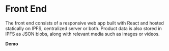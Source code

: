 # Front End

The front end consists of a responsive web app built with React and hosted statically on IPFS, centralized server or both. Product data is also stored in IPFS as JSON blobs, along with relevant media such as images or videos.

**Demo**



